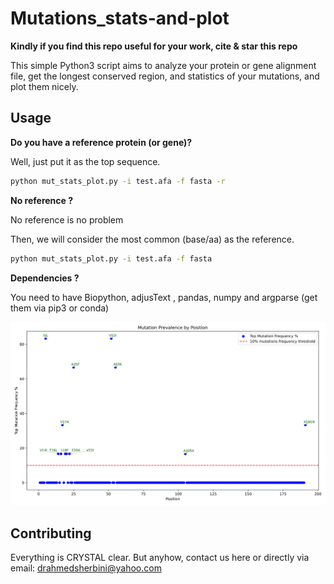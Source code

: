# Mutations_stats-and-plot

**Kindly if you find this repo useful for your work, cite & star this repo**

This simple Python3 script aims to analyze your protein or gene alignment file, get the longest conserved region, and statistics of your mutations, and plot them nicely.

## Usage

**Do you have a reference protein (or gene)?**


Well, just put it as the top sequence.

```bash
python mut_stats_plot.py -i test.afa -f fasta -r

```
**No reference ?**

No reference is no problem

Then, we will consider the most common (base/aa) as the reference.

```bash
python mut_stats_plot.py -i test.afa -f fasta 

```

**Dependencies ?** 

You need to have Biopython, adjusText , pandas, numpy and argparse (get them via pip3 or conda)

  ![alt text](https://github.com/AhmedElsherbini/Mutations_stats-and-plot/blob/main/mutations_per_position_atest.afa-1.png)


## Contributing
Everything is CRYSTAL clear. But anyhow, contact us here or directly via email: drahmedsherbini@yahoo.com

